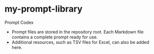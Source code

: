 # my-prompt-library
Prompt Codex
- Prompt files are stored in the repository root. Each Markdown file contains a
  complete prompt ready for use.
- Additional resources, such as TSV files for Excel, can also be added here.
